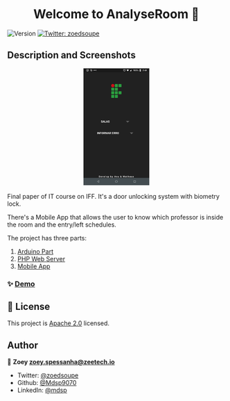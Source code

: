 <h1 align="center">Welcome to AnalyseRoom 👋</h1>
<p>
  <img alt="Version" src="https://img.shields.io/badge/version-1.0.0-blue.svg?cacheSeconds=2592000" />
  <a href="https://twitter.com/zoedsoupe" target="_blank">
    <img alt="Twitter: zoedsoupe" src="https://img.shields.io/twitter/follow/zoedsoupe.svg?style=social" />
  </a>
</p>

## Description and Screenshots

<div style="margin: 0 auto; width: 30%">
  <img src="./images/homepage.png" />
</div>

Final paper of IT course on IFF. It's a door unlocking system with biometry lock.

There's a Mobile App that allows the user to know which professor is inside the room and the entry/left schedules.

The project has three parts:

1. [Arduino Part](https://github.com/Mdsp9070/AnalyseRoom/tree/master/sensor/sensor_code)
2. [PHP Web Server](https://github.com/Mdsp9070/AnalyseRoom/tree/master/webserver/webserver)
3. [Mobile App](https://github.com/Mdsp9070/AnalyseRoom/tree/master/analyseroom/analyseroom)

### ✨ [Demo](https://youtu.be/9jUqSHhrxhc)

## 📝 License

This project is [Apache 2.0](https://github.com/Mdsp9070/AnalyseRoom/blob/master/LICENSE) licensed.

## Author

👤 **Zoey <zoey.spessanha@zeetech.io>**

* Twitter: [@zoedsoupe](https://twitter.com/zoedsoupe)
* Github: [@Mdsp9070](https://github.com/Mdsp9070)
* LinkedIn: [@mdsp](https://linkedin.com/in/mdsp)

